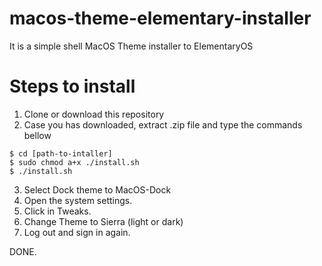 # macos-theme-elementary-installer
It is a simple shell MacOS Theme installer to ElementaryOS

# Steps to install
1. Clone or download this repository
2. Case you has downloaded, extract .zip file and type the commands bellow

```console
$ cd [path-to-intaller]
$ sudo chmod a+x ./install.sh
$ ./install.sh
```

3. Select Dock theme to MacOS-Dock
4. Open the system settings.
4. Click in Tweaks.
5. Change Theme to Sierra (light or dark)
6. Log out and sign in again.

DONE.

